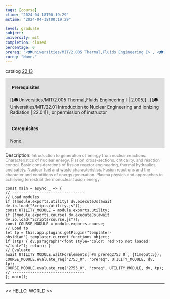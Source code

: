 ```yaml
---
tags: [course]
ctime: "2024-04-18T00:19:29"
mstime: "2024-04-18T00:19:29"

level: graduate
subject: 
university: mit
completion: closed
percentage: 0
prereq: "<🎓Universities/MIT/2.005 Thermal,Fluids Engineering I> , <🎓Universities/MIT/22.01 Introduction to Nuclear Engineering and Ionizing Radiation> , or permission of instructor"
coreq: "None."
---
```


catalog [22.13](http://student.mit.edu/catalog/m22b.html#22.13)

<span style="display: block; padding: 15px; background-color: rgb(100, 100, 100, 0.2);"><font id="m_prereq2753_0" style="display: block; font-family: Arial, sans-serif; font-weight: bold; padding: 5px">Prerequisites</font><br><span id="prereq2753_0">[[🎓Universities/MIT/2.005 Thermal,Fluids Engineering I | 2.005]] , [[🎓Universities/MIT/22.01 Introduction to Nuclear Engineering and Ionizing Radiation | 22.01]] , or permission of instructor</span></span>
<span style="display: block; padding: 15px; background-color: rgb(100, 100, 100, 0.2);"><font id="m_coreq2753_0" style="display: block; font-family: Arial, sans-serif; font-weight: bold; padding: 5px">Corequisites</font><br><span id="coreq2753_0">None.</span></span>

<font style="">Description:</font>
<font style="color: grey; font-size: 0.8rem;">Introduction to generation of energy from nuclear reactions. Characteristics of nuclear energy. Fission cross-sections, criticality, and reaction control. Basic considerations of fission reactor engineering, thermal hydraulics, and safety. Nuclear fuel and waste characteristics. Fusion reactions and the character and conditions of energy generation.  Plasma physics and approaches to achieving terrestrial thermonuclear fusion energy.</font>

```dataviewjs
const main = async _ => {
// --------------------------------
// Load modules
if (!module.exports.utility) dv.executeJs(await dv.io.load("Scripts/utility.js"));
const UTILITY_MODULE = module.exports.utility;
if (!module.exports.course) dv.executeJs(await dv.io.load("Scripts/course.js"));
const COURSE_MODULE = module.exports.course;
// Load tp
let tp = this.app.plugins.getPlugin("templater-obsidian").templater.current_functions_object;
if (!tp) { dv.paragraph("<font style='color: red'>tp not loaded!</font>"); return; }
// Evaluate
await UTILITY_MODULE.waitForElements(`#m_prereq2753_0`, {timeout:5});
COURSE_MODULE.evaluate_req("2753_0", "prereq", UTILITY_MODULE, dv, tp);
COURSE_MODULE.evaluate_req("2753_0", "coreq", UTILITY_MODULE, dv, tp);
// --------------------------------
}; main();
```

---

<< HELLO, WORLD >>
